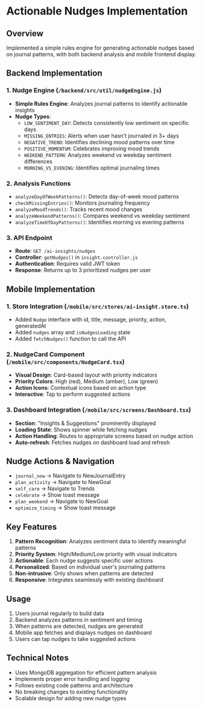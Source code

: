 # Actionable Nudges Implementation

## Overview
Implemented a simple rules engine for generating actionable nudges based on journal patterns, with both backend analysis and mobile frontend display.

## Backend Implementation

### 1. Nudge Engine (`/backend/src/util/nudgeEngine.js`)
- **Simple Rules Engine**: Analyzes journal patterns to identify actionable insights
- **Nudge Types**:
  - `LOW_SENTIMENT_DAY`: Detects consistently low sentiment on specific days
  - `MISSING_ENTRIES`: Alerts when user hasn't journaled in 3+ days
  - `NEGATIVE_TREND`: Identifies declining mood patterns over time
  - `POSITIVE_MOMENTUM`: Celebrates improving mood trends
  - `WEEKEND_PATTERN`: Analyzes weekend vs weekday sentiment differences
  - `MORNING_VS_EVENING`: Identifies optimal journaling times

### 2. Analysis Functions
- `analyzeDayOfWeekPatterns()`: Detects day-of-week mood patterns
- `checkMissingEntries()`: Monitors journaling frequency
- `analyzeMoodTrends()`: Tracks recent mood changes
- `analyzeWeekendPatterns()`: Compares weekend vs weekday sentiment
- `analyzeTimeOfDayPatterns()`: Identifies morning vs evening patterns

### 3. API Endpoint
- **Route**: `GET /ai-insights/nudges`
- **Controller**: `getNudges()` in `insight.controller.js`
- **Authentication**: Requires valid JWT token
- **Response**: Returns up to 3 prioritized nudges per user

## Mobile Implementation

### 1. Store Integration (`/mobile/src/stores/ai-insight.store.ts`)
- Added `Nudge` interface with id, title, message, priority, action, generatedAt
- Added `nudges` array and `isNudgesLoading` state
- Added `fetchNudges()` function to call the API

### 2. NudgeCard Component (`/mobile/src/components/NudgeCard.tsx`)
- **Visual Design**: Card-based layout with priority indicators
- **Priority Colors**: High (red), Medium (amber), Low (green)
- **Action Icons**: Contextual icons based on action type
- **Interactive**: Tap to perform suggested actions

### 3. Dashboard Integration (`/mobile/src/screens/Dashboard.tsx`)
- **Section**: "Insights & Suggestions" prominently displayed
- **Loading State**: Shows spinner while fetching nudges
- **Action Handling**: Routes to appropriate screens based on nudge action
- **Auto-refresh**: Fetches nudges on dashboard load and refresh

## Nudge Actions & Navigation
- `journal_now` → Navigate to NewJournalEntry
- `plan_activity` → Navigate to NewGoal
- `self_care` → Navigate to Trends
- `celebrate` → Show toast message
- `plan_weekend` → Navigate to NewGoal
- `optimize_timing` → Show toast message

## Key Features
1. **Pattern Recognition**: Analyzes sentiment data to identify meaningful patterns
2. **Priority System**: High/Medium/Low priority with visual indicators
3. **Actionable**: Each nudge suggests specific user actions
4. **Personalized**: Based on individual user's journaling patterns
5. **Non-intrusive**: Only shows when patterns are detected
6. **Responsive**: Integrates seamlessly with existing dashboard

## Usage
1. Users journal regularly to build data
2. Backend analyzes patterns in sentiment and timing
3. When patterns are detected, nudges are generated
4. Mobile app fetches and displays nudges on dashboard
5. Users can tap nudges to take suggested actions

## Technical Notes
- Uses MongoDB aggregation for efficient pattern analysis
- Implements proper error handling and logging
- Follows existing code patterns and architecture
- No breaking changes to existing functionality
- Scalable design for adding new nudge types
